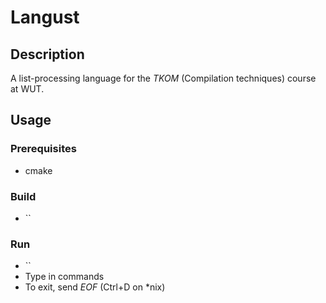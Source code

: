 # Langust

## Description

A list-processing language for the
*TKOM* (Compilation techniques) course at WUT.

## Usage

### Prerequisites

* cmake

### Build

* ``

### Run

* ``
* Type in commands
* To exit, send *EOF* (Ctrl+D on *nix)
